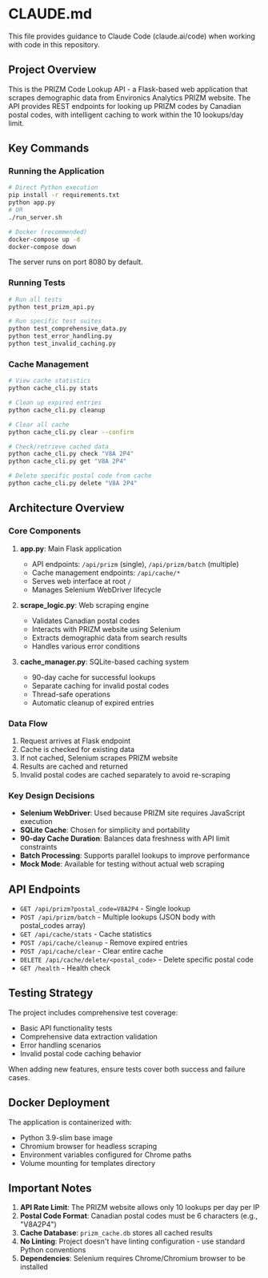 # CLAUDE.md

This file provides guidance to Claude Code (claude.ai/code) when working with code in this repository.

## Project Overview

This is the PRIZM Code Lookup API - a Flask-based web application that scrapes demographic data from Environics Analytics PRIZM website. The API provides REST endpoints for looking up PRIZM codes by Canadian postal codes, with intelligent caching to work within the 10 lookups/day limit.

## Key Commands

### Running the Application

```bash
# Direct Python execution
pip install -r requirements.txt
python app.py
# OR
./run_server.sh

# Docker (recommended)
docker-compose up -d
docker-compose down
```

The server runs on port 8080 by default.

### Running Tests

```bash
# Run all tests
python test_prizm_api.py

# Run specific test suites
python test_comprehensive_data.py
python test_error_handling.py
python test_invalid_caching.py
```

### Cache Management

```bash
# View cache statistics
python cache_cli.py stats

# Clean up expired entries
python cache_cli.py cleanup

# Clear all cache
python cache_cli.py clear --confirm

# Check/retrieve cached data
python cache_cli.py check "V8A 2P4"
python cache_cli.py get "V8A 2P4"

# Delete specific postal code from cache
python cache_cli.py delete "V8A 2P4"
```

## Architecture Overview

### Core Components

1. **app.py**: Main Flask application
   - API endpoints: `/api/prizm` (single), `/api/prizm/batch` (multiple)
   - Cache management endpoints: `/api/cache/*`
   - Serves web interface at root `/`
   - Manages Selenium WebDriver lifecycle

2. **scrape_logic.py**: Web scraping engine
   - Validates Canadian postal codes
   - Interacts with PRIZM website using Selenium
   - Extracts demographic data from search results
   - Handles various error conditions

3. **cache_manager.py**: SQLite-based caching system
   - 90-day cache for successful lookups
   - Separate caching for invalid postal codes
   - Thread-safe operations
   - Automatic cleanup of expired entries

### Data Flow

1. Request arrives at Flask endpoint
2. Cache is checked for existing data
3. If not cached, Selenium scrapes PRIZM website
4. Results are cached and returned
5. Invalid postal codes are cached separately to avoid re-scraping

### Key Design Decisions

- **Selenium WebDriver**: Used because PRIZM site requires JavaScript execution
- **SQLite Cache**: Chosen for simplicity and portability
- **90-day Cache Duration**: Balances data freshness with API limit constraints
- **Batch Processing**: Supports parallel lookups to improve performance
- **Mock Mode**: Available for testing without actual web scraping

## API Endpoints

- `GET /api/prizm?postal_code=V8A2P4` - Single lookup
- `POST /api/prizm/batch` - Multiple lookups (JSON body with postal_codes array)
- `GET /api/cache/stats` - Cache statistics
- `POST /api/cache/cleanup` - Remove expired entries
- `POST /api/cache/clear` - Clear entire cache
- `DELETE /api/cache/delete/<postal_code>` - Delete specific postal code
- `GET /health` - Health check

## Testing Strategy

The project includes comprehensive test coverage:
- Basic API functionality tests
- Comprehensive data extraction validation
- Error handling scenarios
- Invalid postal code caching behavior

When adding new features, ensure tests cover both success and failure cases.

## Docker Deployment

The application is containerized with:
- Python 3.9-slim base image
- Chromium browser for headless scraping
- Environment variables configured for Chrome paths
- Volume mounting for templates directory

## Important Notes

1. **API Rate Limit**: The PRIZM website allows only 10 lookups per day per IP
2. **Postal Code Format**: Canadian postal codes must be 6 characters (e.g., "V8A2P4")
3. **Cache Database**: `prizm_cache.db` stores all cached results
4. **No Linting**: Project doesn't have linting configuration - use standard Python conventions
5. **Dependencies**: Selenium requires Chrome/Chromium browser to be installed